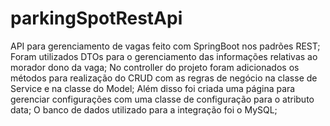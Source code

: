 # parkingSpotRestApi

API para gerenciamento de vagas feito com SpringBoot nos padrões REST;
Foram utilizados DTOs para o gerenciamento das informações relativas ao morador dono da vaga;
No controller do projeto foram adicionados os métodos para realização do CRUD com as regras de negócio na classe de Service e na classe do Model;
Além disso foi criada uma página para gerenciar configurações com uma classe de configuração para o atributo data;
O banco de dados utilizado para a integração foi o MySQL;
